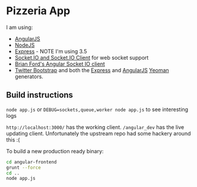 # Pizzeria App

I am using:

* [AngularJS](http://angularjs.org)
* [NodeJS](http://nodejs.org)
* [Express](http://expressjs.com) - NOTE I'm using 3.5
* [Socket.IO and Socket.IO Client](http://socket.io) for web socket
  support
* [Brian Ford's Angular Socket IO
  client](https://github.com/btford/angular-socket-io)
* [Twitter Bootstrap](http://getbootstrap.com) and both the
  [Express](https://www.npmjs.org/package/generator-express) and
  [AngularJS](https://www.npmjs.org/package/generator-angular) [Yeoman](http://yeoman.io) generators.

## Build instructions

`node app.js` or `DEBUG=sockets,queue,worker node app.js` to see interesting logs

`http://localhost:3000/` has the working client. `/angular_dev` has the live updating client. Unfortunately the upstream repo had some hackery around this :(

To build a new production ready binary:

```bash
cd angular-frontend
grunt --force
cd ..
node app.js
```
